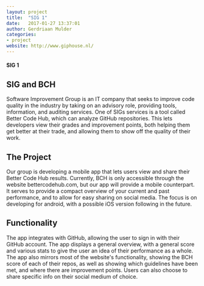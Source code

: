 ```yaml
---
layout: project
title:  "SIG 1"
date:   2017-01-27 13:37:01
author: Gerdriaan Mulder
categories:
- project
website: http://www.giphouse.nl/
---
```


#### SIG 1

## SIG and BCH
Software Improvement Group is an IT company that seeks to improve code quality in the industry by taking on an advisory role, providing tools, information, and auditing services. One of SIGs services is a tool called Better Code Hub, which can analyze GitHub repositories. This lets developers view their grades and improvement points, both helping them get better at their trade, and allowing them to show off the quality of their work.

## The Project
Our group is developing a mobile app that lets users view and share their Better Code Hub results. Currently, BCH is only accessible through the website bettercodehub.com, but our app will provide a mobile counterpart. It serves to provide a compact overview of your current and past performance, and to allow for easy sharing on social media. The focus is on developing for android, with a possible iOS version following in the future.

## Functionality
The app integrates with GitHub, allowing the user to sign in with their GitHub account. The app displays a general overview, with a general score and various stats to give the user an idea of their performance as a whole. The app also mirrors most of the website's functionality, showing the BCH score of each of their repos, as well as showing which guidelines have been met, and where there are improvement points. Users can also choose to share specific info on their social medium of choice.


